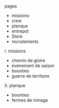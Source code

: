 pages
 * missions
 * crew
 * planque
 * entrepot
 * Store
 * recrutements

I. missions
 * chemin de gloire
 * evenement de saison
 * bounties
 * guerre de territoire

II. planque
 * bounties
 * fermes de minage

